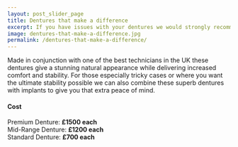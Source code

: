 ```yaml
---
layout: post_slider_page
title: Dentures that make a difference
excerpt: If you have issues with your dentures we would strongly recommend that you try having one of our premium dentures constructed.
image: dentures-that-make-a-difference.jpg
permalink: /dentures-that-make-a-difference/
---
```

Made in conjunction with one of the best technicians in the UK these dentures give a stunning natural appearance while delivering increased comfort and stability. For those especially tricky cases or where you want the ultimate stability possible we can also combine these superb dentures with implants to give you that extra peace of mind.

#### Cost
Premium Denture: **£1500 each** <br>
Mid-Range Denture: **£1200 each** <br>
Standard Denture: **£700 each**
